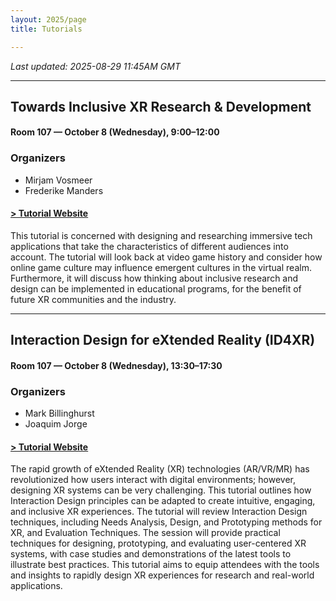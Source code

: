 ```yaml
---
layout: 2025/page
title: Tutorials

---
```

*Last updated: 2025-08-29 11:45AM GMT*

---

## Towards Inclusive XR Research & Development

#### Room 107 — October 8 (Wednesday), 9:00–12:00

### Organizers 

* Mirjam Vosmeer
* Frederike Manders

#### **[> Tutorial Website](https://civicinteractiondesign.com/news/call-for-participants/)**

This tutorial is concerned with designing and researching immersive tech applications that take the characteristics of different audiences into account. The tutorial will look back at video game history and consider how online game culture may influence emergent cultures in the virtual realm. Furthermore, it will discuss how thinking about inclusive research and design can be implemented in educational programs, for the benefit of future XR communities and the industry.

---

## Interaction Design for eXtended Reality (ID4XR)

#### Room 107 — October 8 (Wednesday), 13:30–17:30

### Organizers 

* Mark Billinghurst
* Joaquim Jorge

#### **[> Tutorial Website](https://sites.google.com/view/ismar25oct8)**

The rapid growth of eXtended Reality (XR) technologies (AR/VR/MR) has revolutionized how users interact with digital environments; however, designing XR systems can be very challenging. This tutorial outlines how Interaction Design principles can be adapted to create intuitive, engaging, and inclusive XR experiences. The tutorial will review Interaction Design techniques, including Needs Analysis, Design, and Prototyping methods for XR, and Evaluation Techniques. The session will provide practical techniques for designing, prototyping, and evaluating user-centered XR systems, with case studies and demonstrations of the latest tools to illustrate best practices. This tutorial aims to equip attendees with the tools and insights to rapidly design XR experiences for research and real-world applications.
